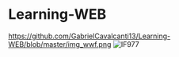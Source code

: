 # Learning-WEB
https://github.com/GabrielCavalcanti13/Learning-WEB/blob/master/img_wwf.png
![IF977](/if977_logo_icon.png)
